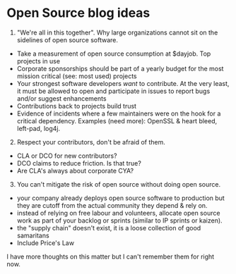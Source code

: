 # Open Source blog ideas

1. "We're all in this together". Why large organizations cannot sit on the
sidelines of open source software.
- Take a measurement of open source consumption at $dayjob. Top projects
  in use
- Corporate sponsorships should be part of a yearly budget for the most
  mission critical (see: most used) projects
- Your strongest software developers *want* to contribute. At the very
  least, it must be allowed to open and participate in issues to report
  bugs and/or suggest enhancements
- Contributions back to projects build trust
- Evidence of incidents where a few maintainers were on the hook for a
  critical dependency. Examples (need more): OpenSSL & heart bleed, left-pad,
  log4j.

2. Respect your contributors, don't be afraid of them.
- CLA or DCO for new contributors?
- DCO claims to reduce friction. Is that true?
- Are CLA's always about corporate CYA?

3. You can't mitigate the risk of open source without doing open source.
- your company already deploys open source software to production but they
  are cutoff from the actual community they depend & rely on.
- instead of relying on free labour and volunteers, allocate open source work
  as part of your backlog or sprints (similar to IP sprints or kaizen).
- the "supply chain" doesn't exist, it is a loose collection of good samaritans
- Include Price's Law

I have more thoughts on this matter but I can't remember them for right now.
